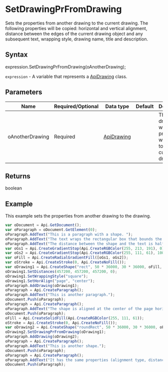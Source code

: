 # SetDrawingPrFromDrawing

Sets the properties from another drawing to the current drawing.
The following properties will be copied: horizontal and vertical alignment, distance between the edges of the current drawing object and any subsequent text, wrapping style, drawing name, title and description.

## Syntax

expression.SetDrawingPrFromDrawing(oAnotherDrawing);

`expression` - A variable that represents a [ApiDrawing](../ApiDrawing.md) class.

## Parameters

| **Name** | **Required/Optional** | **Data type** | **Default** | **Description** |
| ------------- | ------------- | ------------- | ------------- | ------------- |
| oAnotherDrawing | Required | [ApiDrawing](../../ApiDrawing/ApiDrawing.md) |  | The drawing which properties will be set to the current drawing. |

## Returns

boolean

## Example

This example sets the properties from another drawing to the drawing.

```javascript
var oDocument = Api.GetDocument();
var oParagraph = oDocument.GetElement(0);
oParagraph.AddText("This is a paragraph with a shape. ");
oParagraph.AddText("The text wraps the rectangular box that bounds the object. ");
oParagraph.AddText("The distance between the shape and the text is half an inch (457200 English measure units).");
var oGs1 = Api.CreateGradientStop(Api.CreateRGBColor(255, 213, 191), 0);
var oGs2 = Api.CreateGradientStop(Api.CreateRGBColor(255, 111, 61), 100000);
var oFill = Api.CreateRadialGradientFill([oGs1, oGs2]);
var oStroke = Api.CreateStroke(0, Api.CreateNoFill());
var oDrawing1 = Api.CreateShape("rect", 50 * 36000, 30 * 36000, oFill, oStroke);
oDrawing1.SetDistances(457200, 457200, 457200, 0);
oDrawing1.SetWrappingStyle("square");
oDrawing1.SetHorAlign("page", "center");
oParagraph.AddDrawing(oDrawing1);
oParagraph = Api.CreateParagraph();
oParagraph.AddText("This is another paragraph.");
oDocument.Push(oParagraph);
oParagraph = Api.CreateParagraph();
oParagraph.AddText("The shape is aligned at the center of the page horizontally.");
oDocument.Push(oParagraph);
oFill = Api.CreateSolidFill(Api.CreateRGBColor(255, 111, 61));
oStroke = Api.CreateStroke(0, Api.CreateNoFill());
var oDrawing2 = Api.CreateShape("roundRect", 50 * 36000, 30 * 36000, oFill, oStroke);
oDrawing2.SetDrawingPrFromDrawing(oDrawing1);
oParagraph.AddDrawing(oDrawing2);
oParagraph = Api.CreateParagraph();
oParagraph.AddText("This is another shape.");
oDocument.Push(oParagraph);
oParagraph = Api.CreateParagraph();
oParagraph.AddText("It has the same properties (alignment type, distances and wrapping type) as the shape above.");
oDocument.Push(oParagraph);
```
